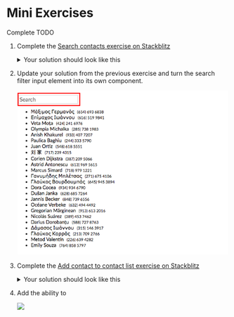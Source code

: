 # Mini Exercises

Complete TODO

1. Complete the [Search contacts exercise on Stackblitz](https://stackblitz.com/edit/horizons-inline-map-filter)

    <details><summary>
    Your solution should look like this
    </summary><p>

    ![](https://horizons-static.s3.amazonaws.com/reactw6d1/react-filtercontact.gif)

    </p></details>

1. Update your solution from the previous exercise and turn the
search filter input element into its own component.

    ![](img/react-searchbox.png)

1. Complete the [Add contact to contact list exercise on Stackblitz](https://stackblitz.com/edit/horizons-inline-map-concat?file=index.js)

    <details><summary>
    Your solution should look like this
    </summary><p>

    ![](https://horizons-static.s3.amazonaws.com/reactw6d1/react-addcontact.gif)

    </p></details>

1. Add the ability to

    ![](https://horizons-static.s3.amazonaws.com/reactw6d1/react-deletecontact.gif)
